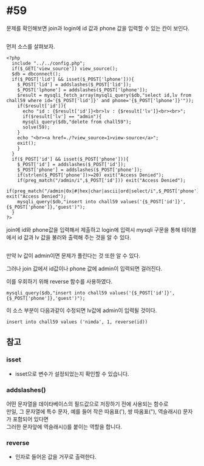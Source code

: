 #59
===

문제를 확인해보면 join과 login에 id 값과 phone 값을 입력할 수 있는 칸이 보인다.

![]()

먼저 소스를 살펴보자.

```
<?php
  include "../../config.php";
  if($_GET['view_source']) view_source();
  $db = dbconnect();
  if($_POST['lid'] && isset($_POST['lphone'])){
    $_POST['lid'] = addslashes($_POST['lid']);
    $_POST['lphone'] = addslashes($_POST['lphone']);
    $result = mysqli_fetch_array(mysqli_query($db,"select id,lv from chall59 where id='{$_POST['lid']}' and phone='{$_POST['lphone']}'"));
    if($result['id']){
      echo "id : {$result['id']}<br>lv : {$result['lv']}<br><br>";
      if($result['lv'] == "admin"){
      mysqli_query($db,"delete from chall59");
      solve(59);
    }
    echo "<br><a href=./?view_source=1>view-source</a>";
    exit();
    }
  }
  if($_POST['id'] && isset($_POST['phone'])){
    $_POST['id'] = addslashes($_POST['id']);
    $_POST['phone'] = addslashes($_POST['phone']);
    if(strlen($_POST['phone'])>=20) exit("Access Denied");
    if(preg_match("/admin/i",$_POST['id'])) exit("Access Denied");
    if(preg_match("/admin|0x|#|hex|char|ascii|ord|select/i",$_POST['phone'])) exit("Access Denied");
    mysqli_query($db,"insert into chall59 values('{$_POST['id']}',{$_POST['phone']},'guest')");
  }
?>
```

join에 id와 phone값을 입력해서 제출하고 login에 입력시 mysqli 구문을 통해 테이블에서 id 값과 lv 값을 불러와 출력해 주는 것을 알 수 있다.

![]()

만약 lv 값이 admin이면 문제가 풀린다는 것 또한 알 수 있다.

그러나 join 값에서 id값이나 phone 값에 admin이 입력되면 걸러진다.

이를 우회하기 위해 reverse 함수를 사용하였다.

`mysqli_query($db,"insert into chall59 values('{$_POST['id']}',{$_POST['phone']},'guest')");`  

이 소스 부분이 다음과같이 수정되면 lv값에 admin이 입력될 것이다.

`insert into chall59 values ('nimda', 1, reverse(id))`


## 참고

### isset
* isset으로 변수가 설정되었는지 확인할 수 있습니다.

### addslashes()

어떤 문자열을 데이타베이스의 필드값으로 저장하기 전에 사용되는 함수로  
만일, 그 문자열에 특수 문자, 예를 들어 작은 따옴표('), 쌍 따옴표("), 역슬래시(\) 문자가 포함되어 있다면   
그러한 문자앞에 역슬래시(\)를 붙이는 역할을 합니다.

 ### reverse 
 * 인자로 들어온 값을 거꾸로 출력한다.
